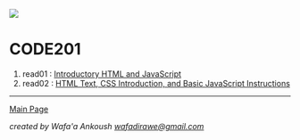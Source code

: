 ![](https://i.pinimg.com/564x/c5/96/23/c5962394563b3d8a5f8e4c5320023e17.jpg)

# CODE201

1. read01 : [Introductory HTML and JavaScript](class-01/class-01.md)
2. read02 : [HTML Text, CSS Introduction, and Basic JavaScript Instructions](class-02/class-02.md)




***

[Main Page](README.md)

*created by Wafa'a Ankoush wafadirawe@gmail.com* 